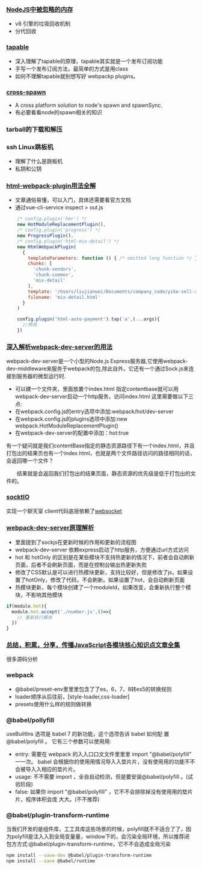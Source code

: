 ### [NodeJS中被忽略的内存](https://www.jianshu.com/p/74a466789ff4)
- v8 引擎的垃圾回收机制
- 分代回收

### [tapable](./docs/webpack/tapable.md)
- 深入理解了tapable的原理，tapable其实就是一个发布订阅功能
- 手写一个发布订阅方法，最简单的方式是用class
- 如何不理解tapable就别想写好 webpackp plugins。

### [cross-spawn](https://www.npmjs.com/package/cross-spawn)
- A cross platform solution to node's spawn and spawnSync.
- 有必要看看node的spawn相关的知识

### tarball的下载和解压

### ssh Linux跳板机
- 理解了什么是跳板机
- 私钥和公钥


### [html-webpack-plugin用法全解](https://segmentfault.com/a/1190000007294861#articleHeader9)
- 文章通俗易懂，可以入门，具体还需要看官方文档
- 通过vue-cli-service inspect > out.js  
```javascript
    /* config.plugin('hmr') */
    new HotModuleReplacementPlugin(),
    /* config.plugin('progress') */
    new ProgressPlugin(),
    /* config.plugin('html-mix-detail') */
    new HtmlWebpackPlugin(
      {
        templateParameters: function () { /* omitted long function */ },
        chunks: [
          'chunk-vendors',
          'chunk-common',
          'mix-detail'
        ],
        template: '/Users/liujianwei/Documents/company_code/yike-sell-app-vue/public/index.html',
        filename: 'mix-detail.html'
      }
    )

    config.plugin('html-auto-payment').tap('a',(...args){
      //修改
    })
```

### [深入解析webpack-dev-server的用法](https://www.jianshu.com/p/bbb55217d124)
webpack-dev-server是一个小型的Node.js Express服务器,它使用webpack-dev-middleware来服务于webpack的包,除此自外，它还有一个通过Sock.js来连接到服务器的微型运行时.
- 可以建一个文件夹，里面放置个index.html 指定contentbase就可以用webpack-dev-server启动一个http服务，访问index.html
这里需要做以下三点:
- 在webpack.config.js的entry选项中添加:webpack/hot/dev-server
- 在webpack.config.js的plugins选项中添加:new webpack.HotModuleReplacementPlugin()
- 在webpack-dev-server的配置中添加：hot:true

有一个疑问就是我们contentBase指定的静态资源路径下有一个index.html，并且打包出的结果页也有一个index.html，也就是两个文件路径访问的路径相同的话，会返回哪一个文件？    

　　结果就是会返回我们打包出的结果页面，静态资源的优先级是低于打包出的文件的。

### [socktIO](https://socket.io/get-started/chat/)
实现一个聊天室  client代码底层依赖了[websocket](https://www.runoob.com/html/html5-websocket.html)  

### [webpack-dev-server原理解析](https://www.cnblogs.com/longlongdan/p/12391740.html)
- 里面提到了sockjs在更新时候的作用和更新的流程图
- webpack-dev-server 依赖express启动了http服务，方便通过url方式访问
- hot 和 hotOnly 的区别是在某些模块不支持热更新的情况下，前者会自动刷新页面，后者不会刷新页面，而是在控制台输出热更新失败
- 修改了CSS默认是可以进行热模块更新，支持比较好，但是修改了js，如果设置了hotOnly，修改了代码，不会刷新。如果设置了hot，会自动刷新页面
- 热模块更新，每个模块创建了一个moduleId，如果改变，会重新执行整个模块，不影响其他模块
```javascript
if(module.hot){
  module.hot.accept('./number.js',()=>{
    // 重新执行模块
  })
}
```

### [总结，积累，分享，传播JavaScript各模块核心知识点文章全集](https://github.com/liangklfangl/react-article-bucket)
很多源码分析


### webpack
- @babel/preset-env⾥里里包含了了es，6，7，8转es5的转换规则
- loader顺序从后往前，[style-loader,css-loader]
- presets使用什么样的规则做转换

### @babel/pollyfill
useBuiltIns 选项是 babel 7 的新功能，这个选项告诉 babel 如何配 置 @babel/polyfill 。 它有三个参数可以使⽤用: 
- entry: 需要在 webpack 的⼊入⼝口⽂文件⾥里里 import "@babel/polyfill" ⼀一次。 babel 会根据你的使⽤用情况导⼊入垫⽚片，没有使⽤用的功能不不会被导⼊入相应的垫⽚片。 
- usage: 不不需要 import ，全⾃自动检测，但是要安装@babel/polyfill 。(试验阶段) 
- false: 如果你 import "@babel/polyfill" ，它不不会排除掉没有使⽤用的垫⽚片，程序体积会庞 ⼤大。(不不推荐)

### @babel/plugin-transform-runtime
当我们开发的是组件库，⼯工具库这些场景的时候，polyfill就不不适合了了，因 为polyfill是注⼊入到全局变量量，window下的，会污染全局环境，所以推荐闭 包⽅方式:@babel/plugin-transform-runtime，它不不会造成全局污染
```bash
npm install --save-dev @babel/plugin-transform-runtime
npm install --save @babel/runtime
```